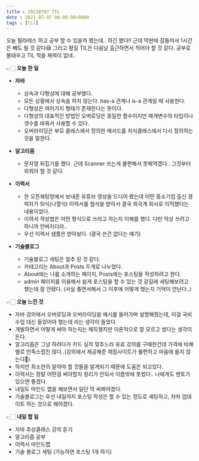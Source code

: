 ```yaml
---
title : 20210707 TIL
date : 2021-07-07 00:00:00+0900
tags : [til]
---
```


오늘 필라테스 하고 공부 할 수 있을까 했는데.. 하긴 했다!! 근데 막판에 잠들어서 1시간은 빼도 될 것 같다😅
그리고 평일 TIL은 다음날 출근하면서 적어야 할 것 같다. 공부로 불태우고 TIL 적을 체력이 없네..

👉🏻 **오늘 한 일**
- **자바**
	- 상속과 다형성에 대해 공부했다.
	- 모든 상황에서 상속을 하지 않는다. has-a 관계나 is-a 관계일 때 사용한다.
	- 다형성은 여러가지 형태가 존재한다는 뜻이다.
	- 다형성의 대표적인 방법인 오버로딩은 동일한 함수이지만 매개변수의 타입이나 갯수를 바꿔서 사용할 수 있다.
	- 오버라이딩은 부모 클래스에서 정의한 메서드를 자식클래스에서 다시 정의하는 것을 말한다.

- **알고리즘**
	- 문자열 뒤집기를 했다. 근데 Scanner 쓰는게 불편해서 못해먹겠다.. 그것부터 외워야 할 것 같다.

- **이력서**
	- 한 오픈채팅방에서 보내준 유튜브 영상을 드디어 봤는데 어떤 중소기업 출신 경력자가 SI식(나열식) 이력서를 첨삭을 받아서 결국 외국계 회사로 이직했다는 내용이었다.
	- 이력서 작성법은 어떤 형식으로 쓰라고 하는지 이해를 했다. 다만 막상 쓰려고 하니까 안써지더라..
	- 우선 이력서 샘플은 받아놨다. (결국 쓴건 없다는 얘기)

- **기술블로그**
	- 기술블로그 세팅은 얼추 된 것 같다.
	- 카테고리는 About과 Posts 두개로 나누었다.
	- About에는 나를 소개하는 페이지, Posts에는 포스팅을 작성하려고 한다.
	- admin 페이지를 이용해서 쉽게 포스팅을 할 수 있는 것 같길래 세팅해보려고 했는데 잘 안됐다. (사실 졸면서해서 그 이후에 어떻게 했는지 기억이 안난다..)

👉🏻 **오늘 느낀 것**
- 자바 강의에서 오버로딩과 오버라이딩을 예시를 들어가며 설명해줬는데, 이걸 국비수업 대신 들었어야 했는데 라는 생각이 들었다.
- 개발하면서 어떻게 써야 하는지는 체득했지만 이론적으로 잘 모르고 썼다는 생각이 든다.
- 알고리즘은 그냥 하려다가 카드 실적 맞추느라 유료 강의를 구매한건데 가격에 비해 별로 만족스럽진 않다..(강의에서 제공해준 채점사이트가 불편하고 마음에 들지 않는다🥲)
- 하지만 최소한의 알아야 할 것들을 알게되기 때문에 도움은 되고있다.
- 이력서는 정말 어떤걸 써야할지 정리가 안되서 이름밖에 못썼다.. 나에게도 멘토가 있으면 좋겠다.
- 내일도 마인드 맵을 해보면서 일단 막 써봐야겠다.
- 기술블로그는 우선 내일까지 포스팅 작성은 할 수 있는 정도로 세팅하고, 차차 업데이트 하는 것으로 해야겠다.

👉🏻 **내일 할 일**
- 자바 추상클래스 강의 듣기
- 알고리즘 공부
- 이력서 마인드맵
- 기술 블로그 세팅 (가능하면 포스팅 1개 하기)